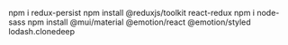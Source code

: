 <!-- npm install react-redux -->
npm i redux-persist
npm install @reduxjs/toolkit react-redux
npm i node-sass
npm install @mui/material @emotion/react @emotion/styled
lodash.clonedeep
